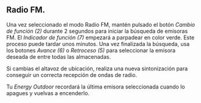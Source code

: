 ## Radio FM.

Una vez seleccionado el modo Radio FM, mantén pulsado el botón *Cambio de función (2)* durante 2 segundos para iniciar la búsqueda de emisoras FM. El *Indicador de función (7)* empezará a parpadear en color verde. Este proceso puede tardar unos minutos. Una vez finalizada la búsqueda, usa los botones *Avance (6)* o *Retroceso (5)* para seleccionar la emisora deseada de entre todas las almacenadas.

Si cambias el altavoz de ubicación, realiza una nueva sintonización para conseguir un correcta recepción de ondas de radio. 

Tu *Energy Outdoor* recordará la última emisora seleccionada cuando lo apagues y vuelvas a encenderlo.
